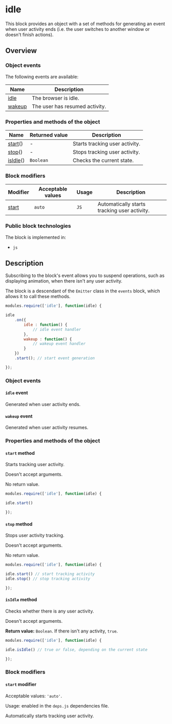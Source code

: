 # idle

This block provides an object with a set of methods for generating an event when user activity ends (i.e. the user switches to another window or doesn't finish actions).

## Overview

### Object events

The following events are available:

| Name | Description |
| -------- | -------- |
| <a href="#events-idle">idle</a> | The browser is idle. |
| <a href="#events-wakeup">wakeup</a> | The user has resumed activity. |

### Properties and methods of the object

| Name | Returned value | Description |
| -------- | --- | -------- |
| <a href="#fields-start">start</a>() | - | Starts tracking user activity. |
| <a href="#fields-stop">stop</a>() | - | Stops tracking user activity. |
| <a href="#fields-isIdle">isIdle</a>() | `Boolean` | Checks the current state. |

### Block modifiers

| Modifier | Acceptable values | Usage | Description |
| ----------- | ------------------- | --------------------- | -------- |
| <a href="#modifiers-start">start</a> | `auto` | `JS` | Automatically starts tracking user activity. |

### Public block technologies

The block is implemented in:

* `js`

## Description

Subscribing to the block's event allows you to suspend operations, such as displaying animation, when there isn't any user activity.

The block is a descendant of the `Emitter` class in the `events` block, which allows it to call these methods.

```js
modules.require(['idle'], function(idle) {

idle
    .on({
        idle : function() {
            // idle event handler
        },
        wakeup : function() {
            // wakeup event handler
        }
    })
    .start(); // start event generation

});
```

<a name="events"></a>

### Object events

<a name="events-idle"></a>

#### `idle` event

Generated when user activity ends.

<a name="events-wakeup"></a>

#### `wakeup` event

Generated when user activity resumes.

<a name="fields"></a>

### Properties and methods of the object

<a name="fields-start"></a>

#### `start` method

Starts tracking user activity.

Doesn't accept arguments.

No return value.

```js
modules.require(['idle'], function(idle) {

idle.start()

});
```

<a name="fields-stop"></a>

#### `stop` method

Stops user activity tracking.

Doesn't accept arguments.

No return value.

```js
modules.require(['idle'], function(idle) {

idle.start() // start tracking activity
idle.stop() // stop tracking activity

});
```

<a name="fields-isIdle"></a>

#### `isIdle` method

Checks whether there is any user activity.

Doesn't accept arguments.

**Return value:** `Boolean`. If there isn't any activity, `true`.

```js
modules.require(['idle'], function(idle) {

idle.isIdle() // true or false, depending on the current state

});
```

<a name="modifiers"></a>

### Block modifiers

<a name="modifiers-start"></a>

#### `start` modifier

Acceptable values: `'auto'`.

Usage: enabled in the `deps.js` dependencies file.

Automatically starts tracking user activity.
